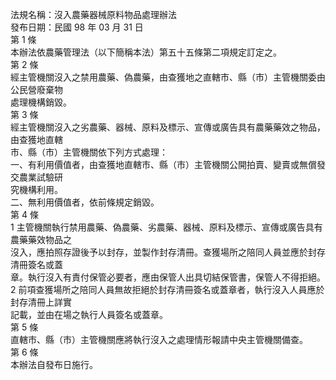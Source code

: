法規名稱：沒入農藥器械原料物品處理辦法  
發布日期：民國 98 年 03 月 31 日  
第 1 條  
本辦法依農藥管理法（以下簡稱本法）第五十五條第二項規定訂定之。  
第 2 條  
經主管機關沒入之禁用農藥、偽農藥，由查獲地之直轄市、縣（市）主管機關委由公民營廢棄物  
處理機構銷毀。  
第 3 條  
經主管機關沒入之劣農藥、器械、原料及標示、宣傳或廣告具有農藥藥效之物品，由查獲地直轄  
市、縣（市）主管機關依下列方式處理：  
一、有利用價值者，由查獲地直轄市、縣（市）主管機關公開拍賣、變賣或無償發交農業試驗研  
究機構利用。  
二、無利用價值者，依前條規定銷毀。  
第 4 條  
1 主管機關執行禁用農藥、偽農藥、劣農藥、器械、原料及標示、宣傳或廣告具有農藥藥效物品之  
沒入，應拍照存證後予以封存，並製作封存清冊。查獲場所之陪同人員並應於封存清冊簽名或蓋  
章。執行沒入有責付保管必要者，應由保管人出具切結保管書，保管人不得拒絕。  
2 前項查獲場所之陪同人員無故拒絕於封存清冊簽名或蓋章者，執行沒入人員應於封存清冊上詳實  
記載，並由在場之執行人員簽名或蓋章。  
第 5 條  
直轄市、縣（市）主管機關應將執行沒入之處理情形報請中央主管機關備查。  
第 6 條  
本辦法自發布日施行。  


